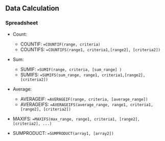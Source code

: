 ## Data Calculation

### Spreadsheet

- Count:

  - COUNTIF: `=COUNTIF(range, criteria)`
  - COUNTIFS: `=COUNTIFS(range1, criteria1,[range2], [criteria2])`

- Sum:

  - SUMIF: `=SUMIF(range, criteria, [sum_range] )`
  - SUMIFS: `=SUMIFS(sum_range, range1, criteria1,[range2], [criteria2])`

- Average:

  - AVERAGEIF: `=AVERAGEIF(range, criteria, [average_range])`
  - AVERAGEIFS: `=AVERAGEIFS(average_range, range1, criteria1,[range2], [criteria2])`

- MAXIFS: `=MAXIFS(max_range, range1, criteria1, [range2], [criteria2], ...)`

- SUMPRODUCT: `=SUMPRODUCT(array1, [array2])`
